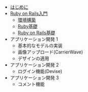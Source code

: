* [はじめに](ja/introduction.md)
* [Ruby on Rails入門](ja/001.md)
  * [環境構築](ja/001_environment.md)
  * [Ruby基礎](ja/001_ruby.md)
  * [Ruby on Rails基礎](ja/001_rails.md)
* アプリケーション開発 1
  * 基本的なモデルの実装
  * 画像アップロード(CarrierWave)
  * デザインの適用
* アプリケーション開発 2
  * ログイン機能(Devise)
* アプリケーション開発 3
  * コメント機能
